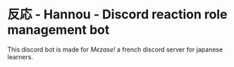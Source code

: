 # 反応 - Hannou - Discord reaction role management bot

This discord bot is made for *Mezase!* a french discord server for japanese learners.
